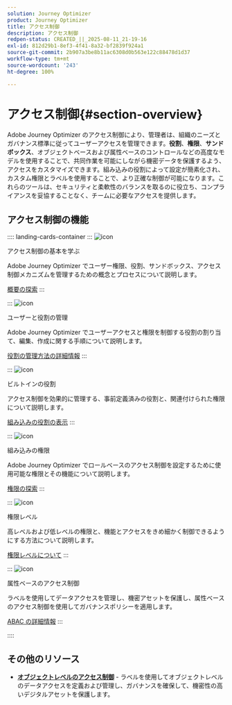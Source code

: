 ```yaml
---
solution: Journey Optimizer
product: Journey Optimizer
title: アクセス制御
description: アクセス制御
redpen-status: CREATED_||_2025-08-11_21-19-16
exl-id: 812d29b1-8ef3-4f41-8a32-bf2839f924a1
source-git-commit: 2b907a3be8b11ac6308d0b563e122c88478d1d37
workflow-type: tm+mt
source-wordcount: '243'
ht-degree: 100%

---
```


# アクセス制御{#section-overview}

Adobe Journey Optimizer のアクセス制御により、管理者は、組織のニーズとガバナンス標準に従ってユーザーアクセスを管理できます。**役割**、**権限**、**サンドボックス**、オブジェクトベースおよび属性ベースのコントロールなどの高度なモデルを使用することで、共同作業を可能にしながら機密データを保護するよう、アクセスをカスタマイズできます。組み込みの役割によって設定が簡素化され、カスタム権限とラベルを使用することで、より正確な制御が可能になります。これらのツールは、セキュリティと柔軟性のバランスを取るのに役立ち、コンプライアンスを妥協することなく、チームに必要なアクセスを提供します。

## アクセス制御の機能

:::: landing-cards-container
:::
![icon](https://cdn.experienceleague.adobe.com/icons/circle-play.svg)

アクセス制御の基本を学ぶ

Adobe Journey Optimizer でユーザー権限、役割、サンドボックス、アクセス制御メカニズムを管理するための概念とプロセスについて説明します。

[概要の探索](../using/administration/permissions-overview.md)
:::

:::
![icon](https://cdn.experienceleague.adobe.com/icons/list-check.svg)

ユーザーと役割の管理

Adobe Journey Optimizer でユーザーアクセスと権限を制御する役割の割り当て、編集、作成に関する手順について説明します。

[役割の管理方法の詳細情報](../using/administration/permissions.md)
:::

:::
![icon](https://cdn.experienceleague.adobe.com/icons/book.svg?lang=ja)

ビルトインの役割

アクセス制御を効果的に管理する、事前定義済みの役割と、関連付けられた権限について説明します。

[組み込みの役割の表示](../using/administration/ootb-product-profiles.md)
:::

:::
![icon](https://cdn.experienceleague.adobe.com/icons/shield-halved.svg?lang=ja)

組み込みの権限

Adobe Journey Optimizer でロールベースのアクセス制御を設定するために使用可能な権限とその機能について説明します。

[権限の探索](../using/administration/ootb-permissions.md)
:::

:::
![icon](https://cdn.experienceleague.adobe.com/icons/gear.svg?lang=ja)

権限レベル

高レベルおよび低レベルの権限と、機能とアクセスをきめ細かく制御できるようにする方法について説明します。

[権限レベルについて](../using/administration/high-low-permissions.md)
:::

:::
![icon](https://cdn.experienceleague.adobe.com/icons/puzzle-piece.svg)

属性ベースのアクセス制御

ラベルを使用してデータアクセスを管理し、機密アセットを保護し、属性ベースのアクセス制御を使用してガバナンスポリシーを適用します。

[ABAC の詳細情報](../using/administration/attribute-based-access.md)
:::

::::


## その他のリソース

- **[オブジェクトレベルのアクセス制御](../using/administration/object-based-access.md)** - ラベルを使用してオブジェクトレベルのデータアクセスを定義および管理し、ガバナンスを確保して、機密性の高いデジタルアセットを保護します。
